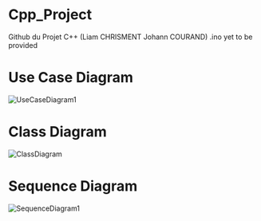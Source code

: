 # Cpp_Project
Github du Projet C++ (Liam CHRISMENT Johann COURAND)
.ino yet to be provided

# Use Case Diagram

![UseCaseDiagram1](https://github.com/LiamKaist/Cpp_Project/assets/117256858/57f7fe4b-f626-441f-aa5b-1b589a4abd32)

# Class Diagram

![ClassDiagram](https://github.com/LiamKaist/Cpp_Project/assets/117256858/d41fe4f9-1c6c-45c7-9e2b-9e00dedf8be4)

# Sequence Diagram

![SequenceDiagram1](https://github.com/LiamKaist/Cpp_Project/assets/117256858/bee845cb-7b2b-40ea-8026-5f20b72d2f88)
